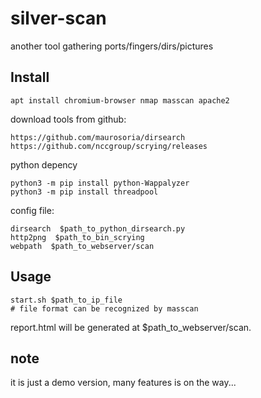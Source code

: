 # silver-scan
another tool gathering ports/fingers/dirs/pictures

## Install
```
apt install chromium-browser nmap masscan apache2
```
download tools from github:
```
https://github.com/maurosoria/dirsearch
https://github.com/nccgroup/scrying/releases
```
python depency
```
python3 -m pip install python-Wappalyzer
python3 -m pip install threadpool
```
config file:
```
dirsearch  $path_to_python_dirsearch.py
http2png  $path_to_bin_scrying
webpath  $path_to_webserver/scan
```
## Usage
```
start.sh $path_to_ip_file
# file format can be recognized by masscan
```
report.html will be generated at $path_to_webserver/scan.

## note
it is just a demo version, many features is on the way...
